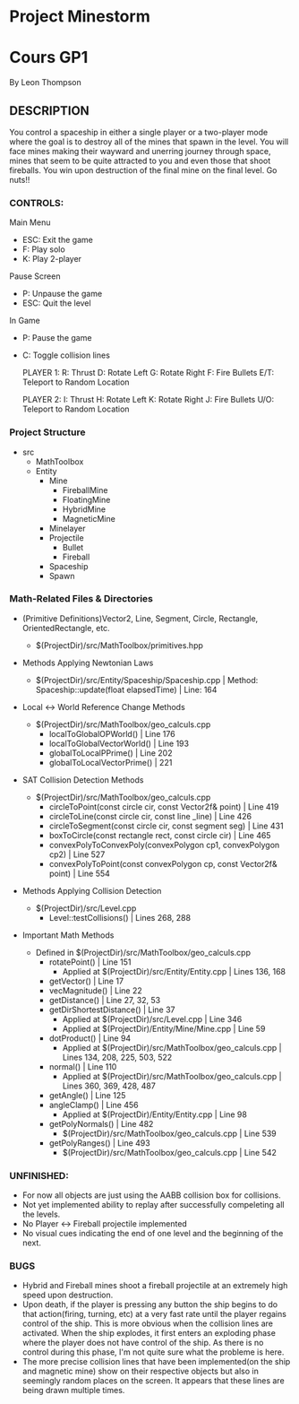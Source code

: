 # Project Minestorm
# Cours GP1

By Leon Thompson

## DESCRIPTION
You control a spaceship in either a single player or a two-player mode where the goal is to destroy all of the mines that spawn in the level.
You will face mines making their wayward and unerring journey through space, mines that seem to be quite attracted to you and even those that 
shoot fireballs. You win upon destruction of the final mine on the final level. Go nuts!!

### CONTROLS:

Main Menu
- ESC:  Exit the game
- F:   Play solo
- K:   Play 2-player

Pause Screen
- P:   Unpause the game
- ESC: Quit the level

In Game
- P:   Pause the game
- C:   Toggle collision lines

	PLAYER 1:
		R:   Thrust
		D:   Rotate Left
		G:   Rotate Right
		F:   Fire Bullets
		E/T: Teleport to Random Location

	PLAYER 2:
		I:   Thrust
		H:   Rotate Left
		K:   Rotate Right
		J:   Fire Bullets
		U/O: Teleport to Random Location


### Project Structure
* src
	* MathToolbox
	* Entity
		* Mine
			* FireballMine
			* FloatingMine
			* HybridMine
			* MagneticMine
		* Minelayer
		* Projectile
			* Bullet
			* Fireball
		* Spaceship
		* Spawn


### Math-Related Files & Directories

- (Primitive Definitions)Vector2, Line, Segment, Circle, Rectangle, OrientedRectangle, etc.
	* $(ProjectDir)/src/MathToolbox/primitives.hpp

- Methods Applying Newtonian Laws
	* $(ProjectDir)/src/Entity/Spaceship/Spaceship.cpp | Method: Spaceship::update(float elapsedTime) | Line: 164

- Local <-> World Reference Change Methods
    * $(ProjectDir)/src/MathToolbox/geo_calculs.cpp
        - localToGlobalOPWorld() | Line 176
        - localToGlobalVectorWorld() | Line 193
        - globalToLocalPPrime() | Line 202
        - globalToLocalVectorPrime() | 221
        
- SAT Collision Detection Methods
    * $(ProjectDir)/src/MathToolbox/geo_calculs.cpp
        - circleToPoint(const circle cir, const Vector2f& point) | Line 419
        - circleToLine(const circle cir, const line _line) | Line 426
        - circleToSegment(const circle cir, const segment seg) | Line 431
        - boxToCircle(const rectangle rect, const circle cir) | Line 465
        - convexPolyToConvexPoly(convexPolygon cp1, convexPolygon cp2) |  Line 527
        - convexPolyToPoint(const convexPolygon cp, const Vector2f& point) | Line 554
        
- Methods Applying Collision Detection
    * $(ProjectDir)/src/Level.cpp 
        - Level::testCollisions() | Lines 268, 288
        
- Important Math Methods
	- Defined in $(ProjectDir)/src/MathToolbox/geo_calculs.cpp 
		- rotatePoint() | Line 151 
			- Applied at $(ProjectDir)/src/Entity/Entity.cpp | Lines 136, 168
		- getVector() | Line 17
		- vecMagnitude() | Line 22
		- getDistance() | Line 27, 32, 53
		- getDirShortestDistance() | Line 37
			- Applied at $(ProjectDir)/src/Level.cpp | Line 346
			- Applied at $(ProjectDir)/Entity/Mine/Mine.cpp | Line 59
		-  dotProduct() | Line 94
			- Applied at $(ProjectDir)/src/MathToolbox/geo_calculs.cpp | Lines 134, 208, 225, 503, 522
		- normal() | Line 110
			- Applied at $(ProjectDir)/src/MathToolbox/geo_calculs.cpp | Lines 360, 369, 428, 487
		- getAngle() | Line 125
		- angleClamp() | Line 456
			- Applied at $(ProjectDir)/Entity/Entity.cpp | Line 98
		- getPolyNormals() | Line 482
			- $(ProjectDir)/src/MathToolbox/geo_calculs.cpp | Line 539 
		- getPolyRanges() | Line 493
			-  $(ProjectDir)/src/MathToolbox/geo_calculs.cpp | Line 542

### UNFINISHED:

* For now all objects are just using the AABB collision box for collisions.
* Not yet implemented ability to replay after successfully compeleting all the levels.
* No Player <-> Fireball projectile implemented
* No visual cues indicating the end of one level and the beginning of the next.


### BUGS
* Hybrid and Fireball mines shoot a fireball projectile at an extremely high speed upon destruction.
* Upon death, if the player is pressing any button the ship begins to do that action(firing, turning, etc) at a very fast rate until the player regains control of the ship. This is more obvious when the collision lines are activated. When the ship explodes, it first enters an exploding phase where the player does not have control of the ship. As there is no control during this phase, I'm not quite sure what the probleme is here.
* The more precise collision lines that have been implemented(on the ship and magnetic mine) show on their respective objects but also in seemingly random places on the screen. It appears that these lines are being drawn multiple times.